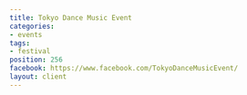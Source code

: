 ```yaml
---
title: Tokyo Dance Music Event
categories:
- events
tags:
- festival
position: 256
facebook: https://www.facebook.com/TokyoDanceMusicEvent/
layout: client
---
```


